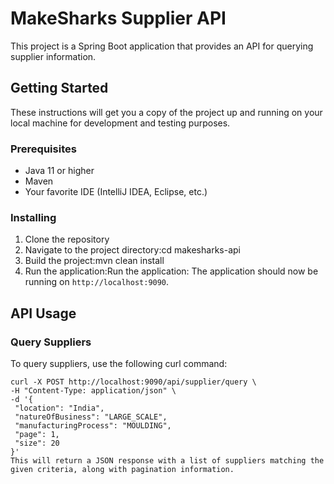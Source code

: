 # MakeSharks Supplier API

This project is a Spring Boot application that provides an API for querying supplier information.

## Getting Started

These instructions will get you a copy of the project up and running on your local machine for development and testing purposes.

### Prerequisites

- Java 11 or higher
- Maven
- Your favorite IDE (IntelliJ IDEA, Eclipse, etc.)

### Installing

1. Clone the repository
2.  Navigate to the project directory:cd makesharks-api
3.   Build the project:mvn clean install
4.   Run the application:Run the application:
   The application should now be running on `http://localhost:9090`.

## API Usage

### Query Suppliers

To query suppliers, use the following curl command:

```
curl -X POST http://localhost:9090/api/supplier/query \
-H "Content-Type: application/json" \
-d '{
 "location": "India",
 "natureOfBusiness": "LARGE_SCALE",
 "manufacturingProcess": "MOULDING",
 "page": 1,
 "size": 20
}'
This will return a JSON response with a list of suppliers matching the given criteria, along with pagination information.
```




